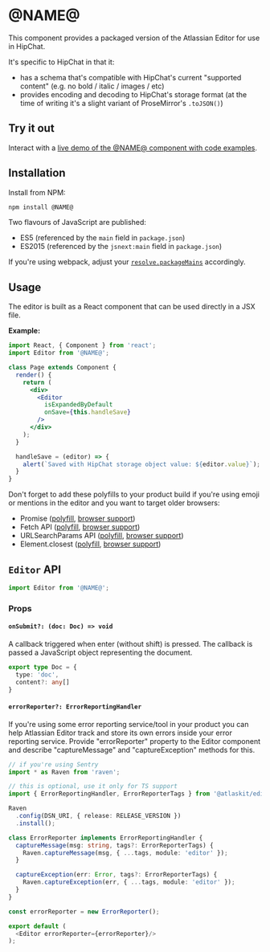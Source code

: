 # @NAME@

This component provides a packaged version of the Atlassian Editor for use in HipChat.

It's specific to HipChat in that it:

- has a schema that's compatible with HipChat's current "supported content" (e.g. no bold / italic / images / etc)
- provides encoding and decoding to HipChat's storage format (at the time of writing it's a slight variant of ProseMirror's `.toJSON()`)

## Try it out

Interact with a [live demo of the @NAME@ component with code examples](https://aui-cdn.atlassian.com/atlaskit/stories/@NAME@/@VERSION@/).


## Installation

Install from NPM:

```sh
npm install @NAME@
```

Two flavours of JavaScript are published:

- ES5 (referenced by the `main` field in `package.json`)
- ES2015 (referenced by the `jsnext:main` field in `package.json`)

If you're using webpack, adjust your [`resolve.packageMains`](https://webpack.github.io/docs/configuration.html#resolve-packagemains) accordingly.


## Usage

The editor is built as a React component that can be used directly in a JSX file.

**Example:**

```jsx
import React, { Component } from 'react';
import Editor from '@NAME@';

class Page extends Component {
  render() {
    return (
      <div>
        <Editor
          isExpandedByDefault
          onSave={this.handleSave}
        />
      </div>
    );
  }

  handleSave = (editor) => {
    alert(`Saved with HipChat storage object value: ${editor.value}`);
  }
}
```

Don't forget to add these polyfills to your product build if you're using emoji or mentions in the editor and you want to target older browsers:

 * Promise ([polyfill](https://www.npmjs.com/package/es6-promise), [browser support](http://caniuse.com/#feat=promises))
 * Fetch API ([polyfill](https://www.npmjs.com/package/whatwg-fetch), [browser support](http://caniuse.com/#feat=fetch))
 * URLSearchParams API ([polyfill](https://www.npmjs.com/package/url-search-params), [browser support](http://caniuse.com/#feat=urlsearchparams))
 * Element.closest ([polyfill](https://www.npmjs.com/package/element-closest), [browser support](http://caniuse.com/#feat=element-closest))

## `Editor` API

```jsx
import Editor from '@NAME@';
```

### Props

#### `onSubmit?: (doc: Doc) => void`

A callback triggered when enter (without shift) is pressed. The callback is passed a JavaScript object
representing the document.

```typescript
export type Doc = {
  type: 'doc',
  content?: any[]
}
```

#### `errorReporter?: ErrorReportingHandler`

If you're using some error reporting service/tool in your product you can help Atlassian Editor track and store its own errors inside your error reporting service. Provide "errorReporter" property to the Editor component and describe "captureMessage" and "captureException" methods for this.

```typescript
// if you're using Sentry
import * as Raven from 'raven';

// this is optional, use it only for TS support
import { ErrorReportingHandler, ErrorReporterTags } from '@atlaskit/editor-core';

Raven
  .config(DSN_URI, { release: RELEASE_VERSION })
  .install();

class ErrorReporter implements ErrorReportingHandler {
  captureMessage(msg: string, tags?: ErrorReporterTags) {
    Raven.captureMessage(msg, { ...tags, module: 'editor' });
  }

  captureException(err: Error, tags?: ErrorReporterTags) {
    Raven.captureException(err, { ...tags, module: 'editor' });
  }
}

const errorReporter = new ErrorReporter();

export default (
  <Editor errorReporter={errorReporter}/>
);
```
